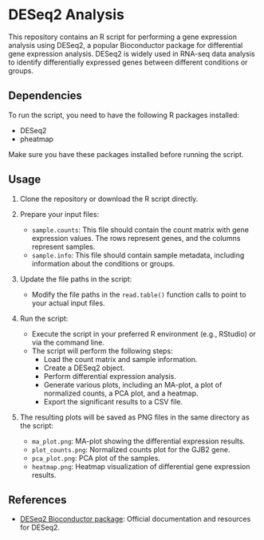 # DESeq2 Analysis

This repository contains an R script for performing a gene expression analysis using DESeq2, a popular Bioconductor package for differential gene expression analysis. DESeq2 is widely used in RNA-seq data analysis to identify differentially expressed genes between different conditions or groups.

## Dependencies

To run the script, you need to have the following R packages installed:

- DESeq2
- pheatmap

Make sure you have these packages installed before running the script.

## Usage

1. Clone the repository or download the R script directly.

2. Prepare your input files:
   - `sample.counts`: This file should contain the count matrix with gene expression values. The rows represent genes, and the columns represent samples.
   - `sample.info`: This file should contain sample metadata, including information about the conditions or groups.

3. Update the file paths in the script:
   - Modify the file paths in the `read.table()` function calls to point to your actual input files.

4. Run the script:
   - Execute the script in your preferred R environment (e.g., RStudio) or via the command line.
   - The script will perform the following steps:
     - Load the count matrix and sample information.
     - Create a DESeq2 object.
     - Perform differential expression analysis.
     - Generate various plots, including an MA-plot, a plot of normalized counts, a PCA plot, and a heatmap.
     - Export the significant results to a CSV file.

5. The resulting plots will be saved as PNG files in the same directory as the script:
   - `ma_plot.png`: MA-plot showing the differential expression results.
   - `plot_counts.png`: Normalized counts plot for the GJB2 gene.
   - `pca_plot.png`: PCA plot of the samples.
   - `heatmap.png`: Heatmap visualization of differential gene expression results.

## References

- [DESeq2 Bioconductor package](https://bioconductor.org/packages/release/bioc/html/DESeq2.html): Official documentation and resources for DESeq2.
